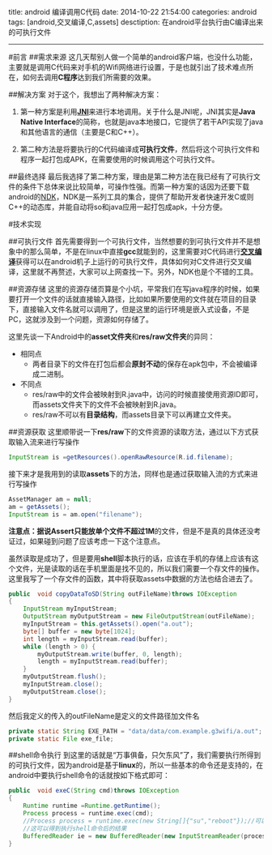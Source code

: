 title: android 编译调用C代码
date: 2014-10-22 21:54:00
categories: android
tags: [android,交叉编译,C,assets]
desctiption: 在android平台执行由C编译出来的可执行文件

---

#前言
##需求来源
这几天帮别人做一个简单的android客户端，也没什么功能，主要就是调用C代码来对手机的Wifi网络进行设置，于是也就引出了技术难点所在，如何去调用**C程序**达到我们所需要的效果。

##解决方案
对于这个，我想出了两种解决方案：

<!--  more -->
1. 第一种方案是利用[**JNI**](http://baike.baidu.com/view/1272329.htm?fr=aladdin)来进行本地调用。关于什么是JNI呢，JNI其实是**Java Native Interface**的简称，也就是java本地接口，它提供了若干API实现了java和其他语言的通信（主要是C和C++）。

2. 第二种方法是将要执行的C代码编译成**可执行文件**，然后将这个可执行文件和程序一起打包成APK，在需要使用的时候调用这个可执行文件。

##最终选择
最后我选择了第二种方案，理由是第二种方法在我已经有了可执行文件的条件下总体来说比较简单，可操作性强。而第一种方案的话因为还要下载android的[NDK](http://www.cnblogs.com/devinzhang/archive/2012/02/29/2373729.html)，NDK是一系列工具的集合，提供了帮助开发者快速开发C或则C++的动态库，并能自动将so和java应用一起打包成apk，十分方便。

#技术实现

##可执行文件
首先需要得到一个可执行文件，当然想要的到可执行文件并不是想象中的那么简单，不是在linux中直接**gcc**就能到的，这里需要对C代码进行[**交叉编译**](http://baike.baidu.com/view/650389.htm?fr=aladdin)获得可以在android机子上运行的可执行文件，具体如何对C文件进行交叉编译，这里就不再赘述，大家可以上网查找一下。另外，NDK也是个不错的工具。

##资源存储
这里的资源存储页算是个小坑，平常我们在写java程序的时候，如果要打开一个文件的话就直接输入路径，比如如果所要使用的文件就在项目的目录下，直接输入文件名就可以调用了，但是这里的运行环境是嵌入式设备，不是PC，这就涉及到一个问题，资源如何存储了。


这里先谈一下Android中的**asset文件夹**和**res/raw文件夹**的异同：

- 相同点
    - 两者目录下的文件在打包后都会**原封不动**的保存在apk包中，不会被编译成二进制。
- 不同点
    - res/raw中的文件会被映射到R.java中，访问的时候直接使用资源ID即可，而assets文件夹下的文件不会被映射到R.java。
    - res/raw不可以有**目录结构**，而assets目录下可以再建立文件夹。


##资源获取
这里顺带说一下**res/raw**下的文件资源的读取方法，通过以下方式获取输入流来进行写操作
```java
InputStream is =getResources().openRawResource(R.id.filename);  
```

接下来才是我用到的读取**assets**下的方法，同样也是通过获取输入流的方式来进行写操作
```java
AssetManager am = null; 
am = getAssets(); 
InputStream is = am.open("filename");  

```
**注意点：**据说Assert只能放单个文件不超过**1M**的文件，但是不是真的具体还没考证过，如果碰到问题了应该考虑一下这个注意点。

虽然读取是成功了，但是要用**shell**脚本执行的话，应该在手机的存储上应该有这个文件，光是读取的话在手机里面是找不见的，所以我们需要一个存文件的操作。这里我写了一个存文件的函数，其中将获取assets中数据的方法也结合进去了。
```java
public  void copyDataToSD(String outFileName)throws IOException
{
	InputStream myInputStream;
	OutputStream myOutputStream = new FileOutputStream(outFileName);
	myInputStream = this.getAssets().open("a.out");
	byte[] buffer = new byte[1024];
	int length = myInputStream.read(buffer);
	while (length > 0) {
		myOutputStream.write(buffer, 0, length);
		length = myInputStream.read(buffer);
	}
	myOutputStream.flush();
	myInputStream.close();
	myOutputStream.close();
}
```
然后我定义的传入的outFileName是定义的文件路径加文件名
```java
private static String EXE_PATH = "data/data/com.example.g3wifi/a.out";
private static File exe_file;
```

##shell命令执行
到这里的话就是“万事俱备，只欠东风”了，我们需要执行所得到的可执行文件，因为android是基于**linux**的，所以一些基本的命令还是支持的，在android中要执行shell命令的话就按如下格式即可：
```java
public  void exeC(String cmd)throws IOException
{
	Runtime runtime =Runtime.getRuntime();
	Process process = runtime.exec(cmd);
    //Process process = runtime.exec(new String[]{"su","reboot"});//可以执行两条命令
    //这可以得到执行shell命令后的结果
    BufferedReader ie = new BufferedReader(new InputStreamReader(process.getErrorStream()));
}
```

